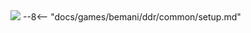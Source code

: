 <img class="header-logo" src="/img/bemani/ddr/a3/logo.webp">
--8<-- "docs/games/bemani/ddr/common/setup.md"